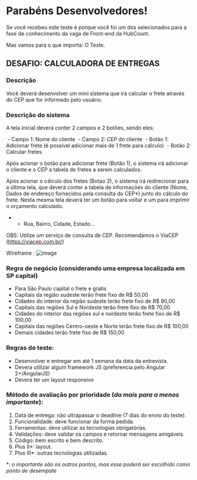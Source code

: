 # Parabéns Desenvolvedores!

Se você recebeu este teste é porque você foi um dos selecionados para a fase de conhecimento da vaga de Front-end da HubCount.

Mas vamos para o que importa: O Teste.

## DESAFIO: CALCULADORA DE ENTREGAS

### Descrição

Você deverá desenvolver um mini sistema que irá calcular o frete através do CEP que for informado pelo usuário.

### Descrição do sistema

A tela inicial deverá conter 2 campos e 2 botões, sendo eles:

 - Campo 1: Nome do cliente
 - Campo 2: CEP do cliente
 - Botão 1: Adicionar frete (é possível adicionar mais de 1 frete para cálculo)
 - Botão 2: Calcular fretes

Após acionar o botão para adicionar frete (Botão 1), o sistema irá adicionar o cliente e o CEP a tabela de fretes a serem calculados. 

Após acionar o cálculo dos fretes (Botao 2), o sistema irá redirecionar para a última tela, que deverá conter a tabela de informações do cliente (Nome, Dados de endereço fornecidos pela consulta do CEP*) junto do cálculo do frete. Nesta mesma tela deverá ter um botão para voltar e um para imprimir o orçamento calculado.

* - Rua, Bairro, Cidade, Estado...

OBS: Utilize um serviço de consulta de CEP. Recomendamos o ViaCEP (https://viacep.com.br/)

Wireframe :
![image](https://user-images.githubusercontent.com/3793622/115311979-ebc0dd00-a146-11eb-9886-163f3826fc9e.png)

### Regra de negócio (considerando uma empresa localizada em SP capital)

- Para São Paulo capital o frete e gratis
- Capitais da região sudeste terão frete fixo de R$ 50,00
- Cidades do interior da região sudeste terão frete fixo de R$ 80,00
- Capitais das regiões Sul e Nordeste terão frete fixo de R$ 70,00
- Cidades do interior das regiões sul e nordeste terão frete fixo de R$ 100,00
- Capitais das regiões Centro-oeste e Norte terão frete fixo de R$ 100,00
- Demais cidades terão frete fixo de R$ 150,00

### Regras do teste:

- Desenvolver e entregar em até 1 semana da data da entrevista.
- Devera utilizar algum framework JS (preferencia pelo Angular 2+/AngularJS)
- Devera ter um layout responsivo

### Método de avaliação por prioridade (_da mais para a menos importante_):

1. Data de entrega: não ultrapassar o deadline (7 dias do envio do teste).
2. Funcionalidade: deve funcionar da forma pedida.
3. Ferramentas: deve utilizar as tecnologias obrigatórias.
4. Validações: deve validar os campos e retornar mensagens amigáveis.
5. Código: bem escrito e bem descrito.
6. Plus II*: layout.
7. Plus III*: outras tecnologias utilizadas.

\*: _o importante são os outros pontos, mas esse poderá ser escolhido como ponto de desempate_
